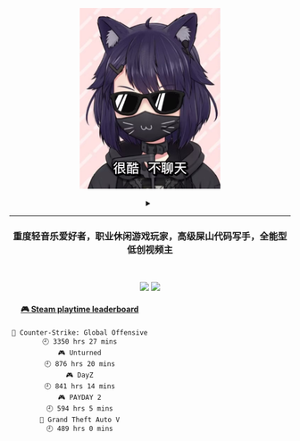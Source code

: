 <p align="center"><img src="./top.jpg" width="50%"/></p>
<details>
    <summary align="center"></summary>
    <p align="center">播放键</p>
</details>

---

<h3 align="center">重度轻音乐爱好者，职业休闲游戏玩家，高级屎山代码写手，全能型低创视频主</h3>
<br>

<p align="center">
  <a target="_blank" href="https://space.bilibili.com/3837681/"><img src="https://img.shields.io/badge/dynamic/json?style=flat-square&logo=bilibili&label=Bilibili&query=data.follower&url=https%3A%2F%2Fapi.bilibili.com%2Fx%2Frelation%2Fstat%3Fvmid%3D3837681%26jsonp%3Djsonp" /></a>
  <a target="_blank" href="https://steamcommunity.com/id/pisdoit"><img src="https://img.shields.io/badge/Steam-232361?logo=Steam&style=flat-square" /></a>
</p>

<div align="center" style="width: 50%">
    
<!-- steam-box start -->
#### <a href="https://gist.github.com/6ca489dafa218e78d4cda6edd1581531" target="_blank">🎮 Steam playtime leaderboard</a>
```text
🔫 Counter-Strike: Global Offensive 🕘 3350 hrs 27 mins
🎮 Unturned                         🕘 876 hrs 20 mins
🎮 DayZ                             🕘 841 hrs 14 mins
🎮 PAYDAY 2                         🕘 594 hrs 5 mins
🚓 Grand Theft Auto V               🕘 489 hrs 0 mins
```
<!-- Powered by https://github.com/YouEclipse/steam-box . -->
<!-- steam-box end -->
    
</div>
